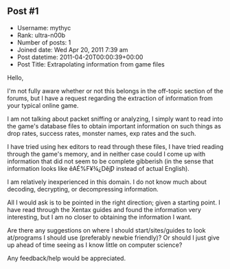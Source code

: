 ## Post #1
- Username: mythyc
- Rank: ultra-n00b
- Number of posts: 1
- Joined date: Wed Apr 20, 2011 7:39 am
- Post datetime: 2011-04-20T00:00:39+00:00
- Post Title: Extrapolating information from game files

Hello,

I'm not fully aware whether or not this belongs in the off-topic section of the forums, but I have a request regarding the extraction of information from your typical online game.

I am not talking about packet sniffing or analyzing, I simply want to read into the game's database files to obtain important information on such things as drop rates, success rates, monster names, exp rates and the such.

I have tried using hex editors to read through these files, I have tried reading through the game's memory, and in neither case could I come up with information that did not seem to be complete gibberish (in the sense that information looks like êAÉ%F¥¾¿DěįǷ instead of actual English).

I am relatively inexperienced in this domain. I do not know much about decoding, decrypting, or decompressing information.

All I would ask is to be pointed in the right direction; given a starting point. I have read through the Xentax guides and found the information very interesting, but I am no closer to obtaining the information I want.

Are there any suggestions on where I should start/sites/guides to look at/programs I should use (preferably newbie friendly)? Or should I just give up ahead of time seeing as I know little on computer science?

Any feedback/help would be appreciated.
